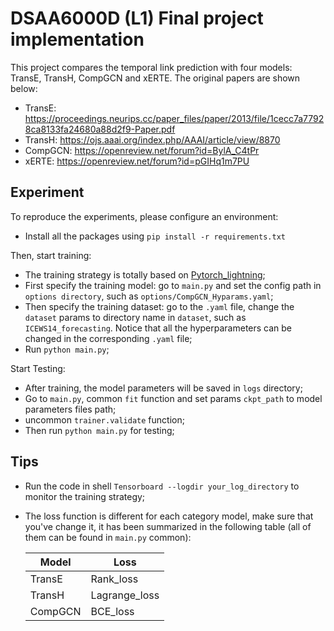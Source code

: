 # DSAA6000D (L1) Final project implementation

This project compares the temporal link prediction with four models: TransE, TransH, CompGCN and xERTE. 
The original papers are shown below:

- TransE: https://proceedings.neurips.cc/paper_files/paper/2013/file/1cecc7a77928ca8133fa24680a88d2f9-Paper.pdf
- TransH: https://ojs.aaai.org/index.php/AAAI/article/view/8870
- CompGCN: https://openreview.net/forum?id=BylA_C4tPr
- xERTE: https://openreview.net/forum?id=pGIHq1m7PU

## Experiment

To reproduce the experiments, please configure an environment:

- Install all the packages using  `pip install -r requirements.txt`

Then, start training:
- The training strategy is totally based on [Pytorch_lightning](https://lightning.ai/docs/pytorch/stable/);
- First specify the training model: go to `main.py` and set the config path in `options directory`, such as `options/CompGCN_Hyparams.yaml`;
- Then specify the training dataset: go to the `.yaml` file, change the `dataset` params to directory name in `dataset`, such as `ICEWS14_forecasting`. Notice that all the hyperparameters can be changed in the corresponding `.yaml` file;
- Run `python main.py`;

Start Testing:
- After training, the model parameters will be saved in `logs` directory;
- Go to `main.py`, common `fit` function and set params `ckpt_path` to model parameters files path;
- uncommon `trainer.validate` function;
- Then run `python main.py` for testing;

## Tips
- Run the code in shell `Tensorboard --logdir your_log_directory` to monitor the training strategy;
- The loss function is different for each category model, make sure that you've change it, it has been summarized in the following table (all of them can be found in `main.py` common):

    |Model     | Loss|
    |-------- | -----|
    |TransE  | Rank_loss|
    |TransH  | Lagrange_loss|
    |CompGCN  | BCE_loss|
